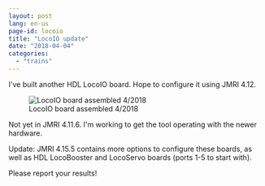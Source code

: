 ```yaml
---
layout: post
lang: en-us
page-id: locoio
title: "LocoIO update"
date: "2018-04-04"
categories:
  - "trains"
---
```


I've built another HDL LocoIO board. Hope to configure it using JMRI 4.12.

<figure><img src='{{ "/assets/img/blog/img_6667.jpg" | relative_url }}' alt="LocoIO board assembled 4/2018" class='img-fluid'><figcaption class="kleiner">LocoIO board assembled 4/2018</figcaption></figure>

Not yet in JMRI 4.11.6. I'm working to get the tool operating with the newer hardware.

Update: JMRI 4.15.5 contains more options to configure these boards, as well as HDL
LocoBooster and LocoServo boards (ports 1-5 to start with).

Please report your results!
